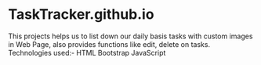 # TaskTracker.github.io
This projects helps us to list down our daily basis tasks with custom images in Web Page, also provides functions like edit, delete on tasks.
Technologies used:- 
HTML
Bootstrap
JavaScript
